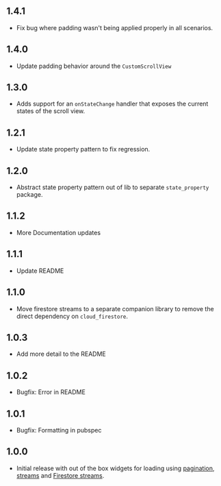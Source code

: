 ## 1.4.1

* Fix bug where padding wasn't being applied properly in all scenarios.

## 1.4.0

* Update padding behavior around the `CustomScrollView`

## 1.3.0

* Adds support for an `onStateChange` handler that exposes the current states of the scroll view.

## 1.2.1

* Update state property pattern to fix regression.

## 1.2.0

* Abstract state property pattern out of lib to separate `state_property` package.
## 1.1.2

* More Documentation updates

## 1.1.1

* Update README

## 1.1.0

* Move firestore streams to a separate companion library to remove the direct dependency on `cloud_firestore`.
## 1.0.3

* Add more detail to the README

## 1.0.2

* Bugfix: Error in README

## 1.0.1

* Bugfix: Formatting in pubspec

## 1.0.0

* Initial release with out of the box widgets for loading using [pagination](#pagination), [streams](#streams) and [Firestore streams](#firestore).
